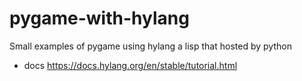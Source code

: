 # pygame-with-hylang
Small examples of pygame using hylang a lisp that hosted by python 

- docs https://docs.hylang.org/en/stable/tutorial.html
